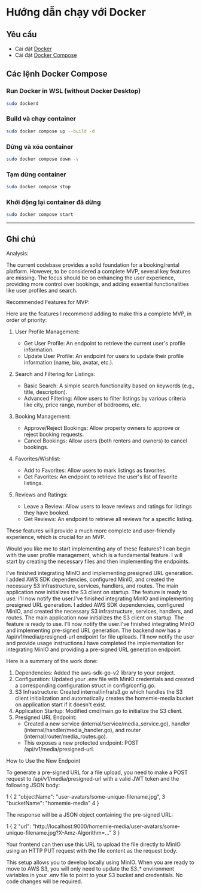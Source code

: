 # Hướng dẫn chạy với Docker

## Yêu cầu
- Cài đặt [Docker](https://docs.docker.com/get-docker/)  
- Cài đặt [Docker Compose](https://docs.docker.com/compose/install/)  

## Các lệnh Docker Compose

### Run Docker in WSL (without Docker Desktop)
```bash
sudo dockerd
```

### Build và chạy container
```bash
sudo docker compose up --build -d
```

### Dừng và xóa container
```bash
sudo docker compose down -v
```

### Tạm dừng container
```bash
sudo docker compose stop
```

### Khởi động lại container đã dừng
```bash
sudo docker compose start
```

---

## Ghi chú
Analysis:

The current codebase provides a solid foundation for a booking/rental platform. However, to be considered a complete MVP, several key features are missing. The focus should be on
enhancing the user experience, providing more control over bookings, and adding essential functionalities like user profiles and search.

Recommended Features for MVP:

Here are the features I recommend adding to make this a complete MVP, in order of priority:

1. User Profile Management:
    * Get User Profile: An endpoint to retrieve the current user's profile information.
    * Update User Profile: An endpoint for users to update their profile information (name, bio, avatar, etc.).

2. Search and Filtering for Listings:
    * Basic Search: A simple search functionality based on keywords (e.g., title, description).
    * Advanced Filtering: Allow users to filter listings by various criteria like city, price range, number of bedrooms, etc.

3. Booking Management:
    * Approve/Reject Bookings: Allow property owners to approve or reject booking requests.
    * Cancel Bookings: Allow users (both renters and owners) to cancel bookings.

4. Favorites/Wishlist:
    * Add to Favorites: Allow users to mark listings as favorites.
    * Get Favorites: An endpoint to retrieve the user's list of favorite listings.

5. Reviews and Ratings:
    * Leave a Review: Allow users to leave reviews and ratings for listings they have booked.
    * Get Reviews: An endpoint to retrieve all reviews for a specific listing.

These features will provide a much more complete and user-friendly experience, which is crucial for an MVP.

Would you like me to start implementing any of these features? I can begin with the user profile management, which is a fundamental feature. I will start by creating the necessary files
and then implementing the endpoints.


 I've finished integrating MinIO and implementing presigned URL generation. I added AWS SDK dependencies, configured MinIO, and created the necessary S3 infrastructure,
  services, handlers, and routes. The main application now initializes the S3 client on startup. The feature is ready to use. I'll now notify the user.I've finished
  integrating MinIO and implementing presigned URL generation. I added AWS SDK dependencies, configured MinIO, and created the necessary S3 infrastructure, services,
  handlers, and routes. The main application now initializes the S3 client on startup. The feature is ready to use. I'll now notify the user.I've finished integrating
  MinIO and implementing pre-signed URL generation. The backend now has a /api/v1/media/presigned-url endpoint for file uploads. I'll now notify the user and provide
  usage instructions.I have completed the implementation for integrating MinIO and providing a pre-signed URL generation endpoint.

  Here is a summary of the work done:

   1. Dependencies: Added the aws-sdk-go-v2 library to your project.
   2. Configuration: Updated your .env file with MinIO credentials and created a corresponding configuration struct in config/config.go.
   3. S3 Infrastructure: Created internal/infra/s3.go which handles the S3 client initialization and automatically creates the homemie-media bucket on application start
      if it doesn't exist.
   4. Application Startup: Modified cmd/main.go to initialize the S3 client.
   5. Presigned URL Endpoint:
       * Created a new service (internal/service/media_service.go), handler (internal/handler/media_handler.go), and router (internal/router/media_routes.go).
       * This exposes a new protected endpoint: POST /api/v1/media/presigned-url.

  How to Use the New Endpoint

  To generate a pre-signed URL for a file upload, you need to make a POST request to /api/v1/media/presigned-url with a valid JWT token and the following JSON body:

   1 {
   2   "objectName": "user-avatars/some-unique-filename.jpg",
   3   "bucketName": "homemie-media"
   4 }

  The response will be a JSON object containing the pre-signed URL:

   1 {
   2   "url": "http://localhost:9000/homemie-media/user-avatars/some-unique-filename.jpg?X-Amz-Algorithm=..."
   3 }

  Your frontend can then use this URL to upload the file directly to MinIO using an HTTP PUT request with the file content as the request body.

  This setup allows you to develop locally using MinIO. When you are ready to move to AWS S3, you will only need to update the S3_* environment variables in your .env
  file to point to your S3 bucket and credentials. No code changes will be required.